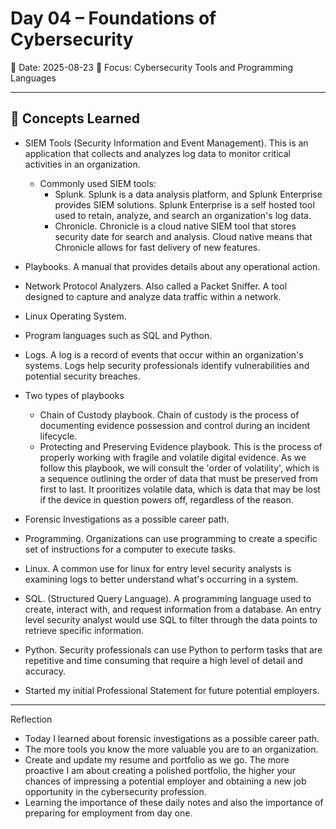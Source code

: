 # Day 04 – Foundations of Cybersecurity
📅 Date: 2025-08-23
🎯 Focus: Cybersecurity Tools and Programming Languages

---

## 📘 Concepts Learned

- SIEM Tools (Security Information and Event Management). This is an application that collects and analyzes log data to monitor critical activities in an organization.
  - Commonly used SIEM tools:
    - Splunk. Splunk is a data analysis platform, and Splunk Enterprise provides SIEM solutions. Splunk Enterprise is a self hosted tool used to retain, analyze, and search an organization's log data.
    - Chronicle. Chronicle is a cloud native SIEM tool that stores security date for search and analysis. Cloud native means that Chronicle allows for fast delivery of new features.

- Playbooks. A manual that provides details about any operational action.

- Network Protocol Analyzers. Also called a Packet Sniffer. A tool designed to capture and analyze data traffic within a network.

- Linux Operating System.
- Program languages such as SQL and Python.

- Logs. A log is a record of events that occur within an organization's systems. Logs help security professionals identify vulnerabilities and potential security breaches.

- Two types of playbooks
  - Chain of Custody playbook. Chain of custody is the process of documenting evidence possession and control during an incident lifecycle.
  - Protecting and Preserving Evidence playbook. This is the process of properly working with fragile and volatile digital evidence. As we follow this playbook, we will consult the 'order of volatility', which is a sequence outlining the order of data that must be preserved from first to last. It prooritizes volatile data, which is data that may be lost if the device in question powers off, regardless of the reason.

- Forensic Investigations as a possible career path.

- Programming. Organizations can use programming to create a specific set of instructions for a computer to execute tasks.

- Linux. A common use for linux for entry level security analysts is examining logs to better understand what's occurring in a system.

- SQL. (Structured Query Language). A programming language used to create, interact with, and request information from a database. An entry level security analyst would use SQL to filter through the data points to retrieve specific information.

- Python. Security professionals can use Python to perform tasks that are repetitive and time consuming that require a high level of detail and accuracy.

- Started my initial Professional Statement for future potential employers.

---

Reflection

- Today I learned about forensic investigations as a possible career path.
- The more tools you know the more valuable you are to an organization.
- Create and update my resume and portfolio as we go. The more proactive I am about creating a polished portfolio, the higher your chances of impressing a potential employer and obtaining a new job opportunity in the cybersecurity profession.
- Learning the importance of these daily notes and also the importance of preparing for employment from day one.
